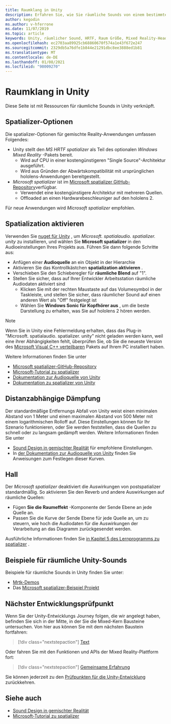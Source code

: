 ```yaml
---
title: Raumklang in Unity
description: Erfahren Sie, wie Sie räumliche Sounds von einem bestimmten 3D-Punkt in der Unity-Szene mit Beispielen wiedergeben und abmildern.
author: kegodin
ms.author: v-hferrone
ms.date: 11/07/2019
ms.topic: article
keywords: Unity, räumlicher Sound, HRTF, Raum Größe, Mixed Reality-Headset, Windows Mixed Reality-Headset, Virtual Reality-Headset, mrtk, Mixed Reality Toolkit, spatializer, Reverb
ms.openlocfilehash: ec2703aa89925cb68860670f574a1e43f672e247
ms.sourcegitcommit: 2329db5a76dfe1b844e21291dbc8ee3888ed1b81
ms.translationtype: MT
ms.contentlocale: de-DE
ms.lasthandoff: 01/08/2021
ms.locfileid: "98009270"
---
```

# <a name="spatial-sound-in-unity"></a>Raumklang in Unity

Diese Seite ist mit Ressourcen für räumliche Sounds in Unity verknüpft.

## <a name="spatializer-options"></a>Spatializer-Optionen

Die spatializer-Optionen für gemischte Reality-Anwendungen umfassen Folgendes:
* Unity stellt den *MS HRTF spatializer* als Teil des optionalen *Windows Mixed Reality* -Pakets bereit.
  * Wird auf CPU in einer kostengünstigeren "Single Source"-Architektur ausgeführt.
  * Wird aus Gründen der Abwärtskompatibilität mit ursprünglichen hololens-Anwendungen bereitgestellt.
* *Microsoft spatializer* ist im [Microsoft spatializer GitHub-Repository](https://github.com/microsoft/spatialaudio-unity)verfügbar.
  * Verwendet eine kostengünstigere Architektur mit mehreren Quellen.
  * Offloaded an einen Hardwarebeschleuniger auf den hololens 2. 

Für neue Anwendungen wird *Microsoft spatializer* empfohlen.

## <a name="enable-spatialization"></a>Spatialization aktivieren

Verwenden Sie [nuget für Unity](https://github.com/GlitchEnzo/NuGetForUnity/releases/latest) , um _Microsoft. spatialaudio. spatializer. unity_ zu installieren, und wählen Sie **Microsoft spatializer** in den Audioeinstellungen Ihres Projekts aus. Führen Sie dann folgende Schritte aus:
* Anfügen einer **Audioquelle** an ein Objekt in der Hierarchie
* Aktivieren Sie das Kontrollkästchen **spatialization aktivieren** .
* Verschieben Sie den Schieberegler für **räumliche Blend** auf "1".
* Stellen Sie sicher, dass auf Ihrer Entwickler Arbeitsstation räumliche Audiodaten aktiviert sind 
    * Klicken Sie mit der rechten Maustaste auf das Volumesymbol in der Taskleiste, und stellen Sie sicher, dass räumlicher Sound auf einen anderen Wert als "Off" festgelegt ist 
    * Wählen Sie **Windows Sonic für Kopfhörer aus** , um die beste Darstellung zu erhalten, was Sie auf hololens 2 hören werden.

>[!NOTE]
>Wenn Sie in Unity eine Fehlermeldung erhalten, dass das Plug-in "Microsoft. spatialaudio. spatializer. unity" nicht geladen werden kann, weil eine ihrer Abhängigkeiten fehlt, überprüfen Sie, ob Sie die neueste Version des [Microsoft Visual C++ verteilbaren](https://support.microsoft.com/en-us/help/2977003/the-latest-supported-visual-c-downloads) Pakets auf Ihrem PC installiert haben.

Weitere Informationen finden Sie unter
* [Microsoft spatializer-GitHub-Repository](https://github.com/microsoft/spatialaudio-unity)
* [Microsoft-Tutorial zu spatializer](tutorials/unity-spatial-audio-ch1.md)
* [Dokumentation zur Audioquelle von Unity](https://docs.unity3d.com/2019.3/Documentation/Manual/class-AudioSource.html)
* [Dokumentation zu spatializer von Unity](https://docs.unity3d.com/Manual/VRAudioSpatializer.html)

## <a name="distance-based-attenuation"></a>Distanzabhängige Dämpfung

Der standardmäßige Entfernungs Abfall von Unity weist einen minimalen Abstand von 1 Meter und einen maximalen Abstand von 500 Meter mit einem logarithmischen Rolloff auf. Diese Einstellungen können für Ihr Szenario funktionieren, oder Sie werden feststellen, dass die Quellen zu schnell oder zu langsam gedämpft werden. Weitere Informationen finden Sie unter
* [Sound Design in gemischter Realität](../../design/spatial-sound-design.md) für empfohlene Einstellungen.
* In [der Dokumentation zur Audioquelle von Unity](https://docs.unity3d.com/2019.3/Documentation/Manual/class-AudioSource.html) finden Sie Anweisungen zum Festlegen dieser Kurven.

## <a name="reverb"></a>Hall

Der _Microsoft spatializer_ deaktiviert die Auswirkungen von postspatializer standardmäßig. So aktivieren Sie den Reverb und andere Auswirkungen auf räumliche Quellen:
* Fügen **Sie die Raumeffekt** -Komponente der Sende Ebene an jede Quelle an.
* Passen Sie die Kurve der Sende Ebene für jede Quelle an, um zu steuern, wie hoch die Audiodaten für die Auswirkungen der Verarbeitung an das Diagramm zurückgesendet werden.

Ausführliche Informationen finden Sie [in Kapitel 5 des Lernprogramms zu spatializer](tutorials/unity-spatial-audio-ch5.md) .

## <a name="unity-spatial-sound-examples"></a>Beispiele für räumliche Unity-Sounds

Beispiele für räumliche Sounds in Unity finden Sie unter:
* [Mrtk-Demos](https://github.com/microsoft/MixedRealityToolkit-Unity/tree/mrtk_release/Assets/MixedRealityToolkit.Examples/Demos/Audio)
* Das [Microsoft spatializer-Beispiel Projekt](https://github.com/microsoft/spatialaudio-unity/tree/master/Samples/MicrosoftSpatializerSample)

## <a name="next-development-checkpoint"></a>Nächster Entwicklungsprüfpunkt

Wenn Sie der Unity-Entwicklungs Journey folgen, die wir angelegt haben, befinden Sie sich in der Mitte, in der Sie die Mixed-Kern Bausteine untersuchen. Von hier aus können Sie mit dem nächsten Baustein fortfahren:

> [!div class="nextstepaction"]
> [Text](text-in-unity.md)

Oder fahren Sie mit den Funktionen und APIs der Mixed Reality-Plattform fort:

> [!div class="nextstepaction"]
> [Gemeinsame Erfahrung](shared-experiences-in-unity.md)

Sie können jederzeit zu den [Prüfpunkten für die Unity-Entwicklung](unity-development-overview.md#2-core-building-blocks) zurückkehren.

## <a name="see-also"></a>Siehe auch

* [Sound Design in gemischter Realität](../../design/spatial-sound-design.md)
* [Microsoft-Tutorial zu spatializer](tutorials/unity-spatial-audio-ch1.md)
